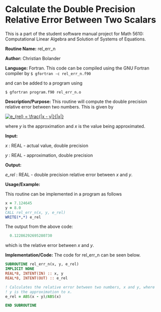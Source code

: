 # Calculate the Double Precision Relative Error Between Two Scalars

This is a part of the student software manual project for Math 5610: Computational Linear Algebra and Solution of Systems of Equations. 

**Routine Name:**           rel_err_n

**Author:** Christian Bolander

**Language:** Fortran. This code can be compiled using the GNU Fortran compiler by
```$ gfortran -c rel_err_n.f90```

and can be added to a program using

```$ gfortran program.f90 rel_err_n.o ``` 

**Description/Purpose:** This routine will compute the double precision relative error between two numbers. This is given by

<a href="https://www.codecogs.com/eqnedit.php?latex=e_{rel}&space;=&space;\frac{|x&space;-&space;y|}{|x|}" target="_blank"><img src="https://latex.codecogs.com/gif.latex?e_{rel}&space;=&space;\frac{|x&space;-&space;y|}{|x|}" title="e_{rel} = \frac{|x - y|}{|x|}" /></a>

where *y* is the approximation and *x* is the value being approximated.

**Input:**  

*x* : REAL - actual value, double precision

*y* : REAL - approximation, double precision

**Output:** 

*e_rel* : REAL - double precision relative error between *x* and *y*.

**Usage/Example:**

This routine can be implemented in a program as follows

```fortran
x = 7.124645
y = 8.0
CALL rel_err_n(x, y, e_rel)
WRITE(*,*) e_rel
```

The output from the above code:

```fortran
  0.12286292695280730 
```

which is the relative error between *x* and *y*.

**Implementation/Code:** The code for rel_err_n can be seen below.

```fortran
SUBROUTINE rel_err_n(x, y, e_rel)
IMPLICIT NONE
REAL*8, INTENT(IN) :: x, y
REAL*8, INTENT(OUT) :: e_rel

! Calculates the relative error between two numbers, x and y, where
! y is the approximation to x.
e_rel = ABS(x - y)/ABS(x)

END SUBROUTINE
```



